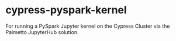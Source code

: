 # cypress-pyspark-kernel
For running a PySpark Jupyter kernel on the Cypress Cluster via the Palmetto JupyterHub solution.
